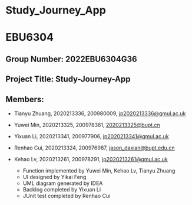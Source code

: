 # Study_Journey_App
# EBU6304
## Group Number: 2022EBU6304G36
## Project Title: Study-Journey-App
## Members:
- Tianyu Zhuang, 2020213336, 200980009, jp2020213336@qmul.ac.uk
- Yuwei Min, 2020213325, 200978361, 2020213325@bupt.cn
- Yixuan Li, 2020213341, 200977906, jp2020213341@qmul.ac.uk
- Renhao Cui, 2020213324, 200976987, jason_daxian@bupt.edu.cn
- Kehao Lv, 2020213261, 200978291, jp2020213261@qmul.ac.uk

  * Function implemented by Yuwei Min, Kehao Lv, Tianyu Zhuang 
  * UI designed by Yikai Feng 
  * UML diagram generated by IDEA 
  * Backlog completed by Yixuan Li
  * JUnit test completed by Renhao Cui